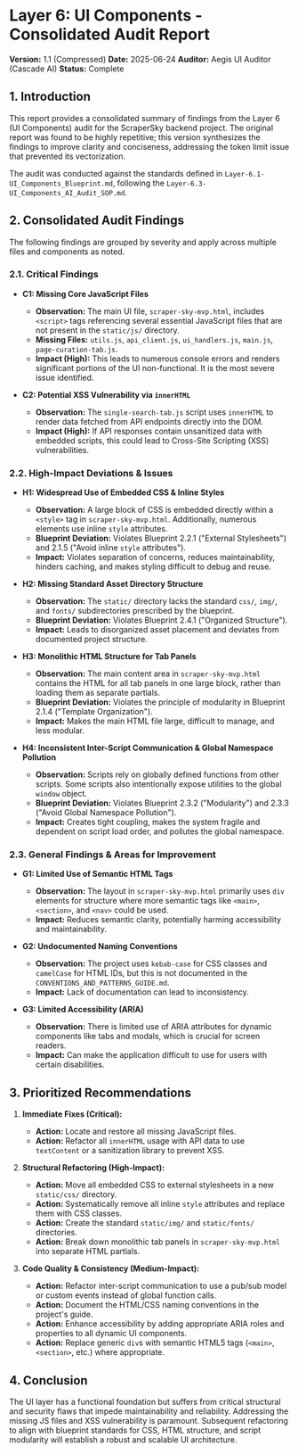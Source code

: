 # Layer 6: UI Components - Consolidated Audit Report

**Version:** 1.1 (Compressed)
**Date:** 2025-06-24
**Auditor:** Aegis UI Auditor (Cascade AI)
**Status:** Complete

## 1. Introduction

This report provides a consolidated summary of findings from the Layer 6 (UI Components) audit for the ScraperSky backend project. The original report was found to be highly repetitive; this version synthesizes the findings to improve clarity and conciseness, addressing the token limit issue that prevented its vectorization.

The audit was conducted against the standards defined in `Layer-6.1-UI_Components_Blueprint.md`, following the `Layer-6.3-UI_Components_AI_Audit_SOP.md`.

## 2. Consolidated Audit Findings

The following findings are grouped by severity and apply across multiple files and components as noted.

### 2.1. Critical Findings

*   **C1: Missing Core JavaScript Files**
    *   **Observation:** The main UI file, `scraper-sky-mvp.html`, includes `<script>` tags referencing several essential JavaScript files that are not present in the `static/js/` directory.
    *   **Missing Files:** `utils.js`, `api_client.js`, `ui_handlers.js`, `main.js`, `page-curation-tab.js`.
    *   **Impact (High):** This leads to numerous console errors and renders significant portions of the UI non-functional. It is the most severe issue identified.

*   **C2: Potential XSS Vulnerability via `innerHTML`**
    *   **Observation:** The `single-search-tab.js` script uses `innerHTML` to render data fetched from API endpoints directly into the DOM.
    *   **Impact (High):** If API responses contain unsanitized data with embedded scripts, this could lead to Cross-Site Scripting (XSS) vulnerabilities.

### 2.2. High-Impact Deviations & Issues

*   **H1: Widespread Use of Embedded CSS & Inline Styles**
    *   **Observation:** A large block of CSS is embedded directly within a `<style>` tag in `scraper-sky-mvp.html`. Additionally, numerous elements use inline `style` attributes.
    *   **Blueprint Deviation:** Violates Blueprint 2.2.1 ("External Stylesheets") and 2.1.5 ("Avoid inline `style` attributes").
    *   **Impact:** Violates separation of concerns, reduces maintainability, hinders caching, and makes styling difficult to debug and reuse.

*   **H2: Missing Standard Asset Directory Structure**
    *   **Observation:** The `static/` directory lacks the standard `css/`, `img/`, and `fonts/` subdirectories prescribed by the blueprint.
    *   **Blueprint Deviation:** Violates Blueprint 2.4.1 ("Organized Structure").
    *   **Impact:** Leads to disorganized asset placement and deviates from documented project structure.

*   **H3: Monolithic HTML Structure for Tab Panels**
    *   **Observation:** The main content area in `scraper-sky-mvp.html` contains the HTML for all tab panels in one large block, rather than loading them as separate partials.
    *   **Blueprint Deviation:** Violates the principle of modularity in Blueprint 2.1.4 ("Template Organization").
    *   **Impact:** Makes the main HTML file large, difficult to manage, and less modular.

*   **H4: Inconsistent Inter-Script Communication & Global Namespace Pollution**
    *   **Observation:** Scripts rely on globally defined functions from other scripts. Some scripts also intentionally expose utilities to the global `window` object.
    *   **Blueprint Deviation:** Violates Blueprint 2.3.2 ("Modularity") and 2.3.3 ("Avoid Global Namespace Pollution").
    *   **Impact:** Creates tight coupling, makes the system fragile and dependent on script load order, and pollutes the global namespace.

### 2.3. General Findings & Areas for Improvement

*   **G1: Limited Use of Semantic HTML Tags**
    *   **Observation:** The layout in `scraper-sky-mvp.html` primarily uses `div` elements for structure where more semantic tags like `<main>`, `<section>`, and `<nav>` could be used.
    *   **Impact:** Reduces semantic clarity, potentially harming accessibility and maintainability.

*   **G2: Undocumented Naming Conventions**
    *   **Observation:** The project uses `kebab-case` for CSS classes and `camelCase` for HTML IDs, but this is not documented in the `CONVENTIONS_AND_PATTERNS_GUIDE.md`.
    *   **Impact:** Lack of documentation can lead to inconsistency.

*   **G3: Limited Accessibility (ARIA)**
    *   **Observation:** There is limited use of ARIA attributes for dynamic components like tabs and modals, which is crucial for screen readers.
    *   **Impact:** Can make the application difficult to use for users with certain disabilities.

## 3. Prioritized Recommendations

1.  **Immediate Fixes (Critical):**
    *   **Action:** Locate and restore all missing JavaScript files.
    *   **Action:** Refactor all `innerHTML` usage with API data to use `textContent` or a sanitization library to prevent XSS.

2.  **Structural Refactoring (High-Impact):**
    *   **Action:** Move all embedded CSS to external stylesheets in a new `static/css/` directory.
    *   **Action:** Systematically remove all inline `style` attributes and replace them with CSS classes.
    *   **Action:** Create the standard `static/img/` and `static/fonts/` directories.
    *   **Action:** Break down monolithic tab panels in `scraper-sky-mvp.html` into separate HTML partials.

3.  **Code Quality & Consistency (Medium-Impact):**
    *   **Action:** Refactor inter-script communication to use a pub/sub model or custom events instead of global function calls.
    *   **Action:** Document the HTML/CSS naming conventions in the project's guide.
    *   **Action:** Enhance accessibility by adding appropriate ARIA roles and properties to all dynamic UI components.
    *   **Action:** Replace generic `div`s with semantic HTML5 tags (`<main>`, `<section>`, etc.) where appropriate.

## 4. Conclusion

The UI layer has a functional foundation but suffers from critical structural and security flaws that impede maintainability and reliability. Addressing the missing JS files and XSS vulnerability is paramount. Subsequent refactoring to align with blueprint standards for CSS, HTML structure, and script modularity will establish a robust and scalable UI architecture.
